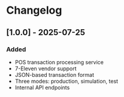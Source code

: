 # Changelog

## [1.0.0] - 2025-07-25

### Added
- POS transaction processing service
- 7-Eleven vendor support
- JSON-based transaction format
- Three modes: production, simulation, test
- Internal API endpoints